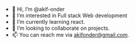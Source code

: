 - 👋 Hi, I’m @akif-onder
- 👀 I’m interested in Full stack Web development
- 🌱 I’m currently learning react.
- 💞️ I’m looking to collaborate on projects.
- 📫 You can reach me via akifonder@gmail.com.

<!---
akif-onder/akif-onder is a ✨ special ✨ repository because its `README.md` (this file) appears on your GitHub profile.
You can click the Preview link to take a look at your changes.
--->
